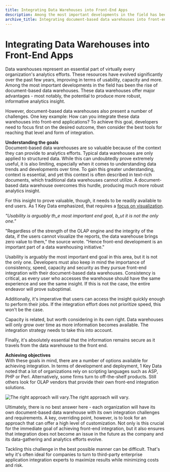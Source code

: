 ```yaml
---
title: Integrating Data Warehouses into Front-End Apps
description: Among the most important developments in the field has been the rise of document-based data warehouses. With these developments, come pros and cons.
archive_title: Integrating document-based data warehouses into front-end applications
---
```


# Integrating Data Warehouses into Front-End Apps

Data warehouses represent an essential part of virtually every organization's analytics efforts. These resources have evolved significantly over the past few years, improving in terms of usability, capacity and more. Among the most important developments in the field has been the rise of document-based data warehouses. These data warehouses offer major advantages - most notably, the potential to produce more robust, informative analytics insight. 

However, document-based data warehouses also present a number of challenges. One key example: How can you integrate these data warehouses into front-end applications? To achieve this goal, developers need to focus first on the desired outcome, then consider the best tools for reaching that level and form of integration.

**Understanding the goals**  
Document-based data warehouses are so valuable because of the context they can provide to analytics efforts. Typical data warehouses are only applied to structured data. While this can undoubtedly prove extremely useful, it is also limiting, especially when it comes to understanding data trends and developments over time. To gain this greater understanding, context is essential, and yet this context is often described in text-rich documents, which traditional data warehouses cannot utilize. A document-based data warehouse overcomes this hurdle, producing much more robust analytics insight.

For this insight to prove valuable, though, it needs to be readily available to end users. As 1 Key Data emphasized, that requires a [focus on visualization](http://www.1keydata.com/datawarehousing/frontend.html).

_"Usability is arguably th_e most important end goal, b_ut it is not the only one."_

"Regardless of the strength of the OLAP engine and the integrity of the data, if the users cannot visualize the reports, the data warehouse brings zero value to them," the source wrote. "Hence front-end development is an important part of a data warehousing initiative."

Usability is arguably the most important end goal in this area, but it is not the only one. Developers must also keep in mind the importance of consistency, speed, capacity and security as they pursue front-end integration with their document-based data warehouses. Consistency is critical, as every user who accesses the warehouse should have the same experience and see the same insight. If this is not the case, the entire endeavor will prove suboptimal. 

Additionally, it's imperative that users can access the insight quickly enough to perform their jobs. If the integration effort does not prioritize speed, this won't be the case.

Capacity is related, but worth considering in its own right. Data warehouses will only grow over time as more information becomes available. The integration strategy needs to take this into account.

Finally, it's absolutely essential that the information remains secure as it travels from the data warehouse to the front end.

**Achieving objectives**  
With these goals in mind, there are a number of options available for achieving integration. In terms of development and deployment, 1 Key Data noted that a lot of organizations rely on scripting languages such as ASP, PHP or Perl. Alternatively, some firms turn to off-the-shelf products. Still others look for OLAP vendors that provide their own front-end integration solutions. 

![The right approach will vary.](http://pictures.brafton.com/x_0_0_0_14104200_800.jpg)The right approach will vary.

Ultimately, there is no best answer here - each organization will have its own document-based data warehouse with its own integration challenges and requirements. A key, overriding point, however, is to look for an approach that can offer a high level of customization. Not only is this crucial for the immediate goal of achieving front-end integration, but it also ensures that integration does not become an issue in the future as the company and its data-gathering and analytics efforts evolve. 

Tackling this challenge in the best possible manner can be difficult. That's why it's often ideal for companies to turn to third-party enterprise application integration experts to maximize results while minimizing costs and risk.
